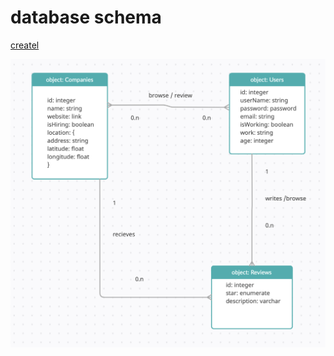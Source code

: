 # database schema

[createl](https://app.creately.com/d/aPtqwf4MRD9/edit)

![data base schema](../assets/data-base-schema.png)
